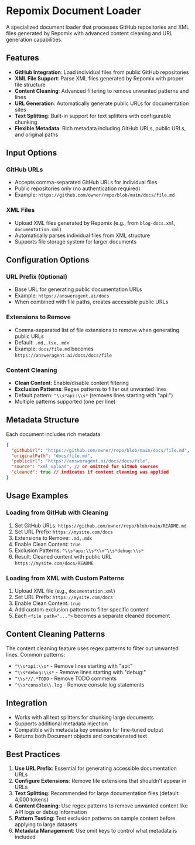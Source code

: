 # Repomix Document Loader

A specialized document loader that processes GitHub repositories and XML files generated by Repomix with advanced content cleaning and URL generation capabilities.

## Features

- **GitHub Integration**: Load individual files from public GitHub repositories
- **XML File Support**: Parse XML files generated by Repomix with proper file structure
- **Content Cleaning**: Advanced filtering to remove unwanted patterns and lines
- **URL Generation**: Automatically generate public URLs for documentation sites
- **Text Splitting**: Built-in support for text splitters with configurable chunking
- **Flexible Metadata**: Rich metadata including GitHub URLs, public URLs, and original paths

## Input Options

### GitHub URLs
- Accepts comma-separated GitHub URLs for individual files
- Public repositories only (no authentication required)
- Example: `https://github.com/owner/repo/blob/main/docs/file.md`

### XML Files
- Upload XML files generated by Repomix (e.g., from `blog-docs.xml`, `documentation.xml`)
- Automatically parses individual files from XML structure
- Supports file storage system for larger documents

## Configuration Options

### URL Prefix (Optional)
- Base URL for generating public documentation URLs
- Example: `https://answeragent.ai/docs`
- When combined with file paths, creates accessible public URLs

### Extensions to Remove
- Comma-separated list of file extensions to remove when generating public URLs
- Default: `.md,.tsx,.mdx`
- Example: `docs/file.md` becomes `https://answeragent.ai/docs/docs/file`

### Content Cleaning
- **Clean Content**: Enable/disable content filtering
- **Exclusion Patterns**: Regex patterns to filter out unwanted lines
- Default pattern: `^\\s*api:\\s*` (removes lines starting with "api:")
- Multiple patterns supported (one per line)

## Metadata Structure

Each document includes rich metadata:

```json
{
  "githubUrl": "https://github.com/owner/repo/blob/main/docs/file.md",
  "originalPath": "docs/file.md",
  "publicUrl": "https://answeragent.ai/docs/docs/file",
  "source": "xml_upload", // or omitted for GitHub sources
  "cleaned": true // indicates if content cleaning was applied
}
```

## Usage Examples

### Loading from GitHub with Cleaning
1. Set GitHub URLs: `https://github.com/owner/repo/blob/main/README.md`
2. Set URL Prefix: `https://mysite.com/docs`
3. Extensions to Remove: `.md,.mdx`
4. Enable Clean Content: `true`
5. Exclusion Patterns: `^\\s*api:\\s*\\n^\\s*debug:\\s*`
6. Result: Cleaned content with public URL `https://mysite.com/docs/README`

### Loading from XML with Custom Patterns
1. Upload XML file (e.g., `documentation.xml`)
2. Set URL Prefix: `https://mysite.com/docs`
3. Enable Clean Content: `true`
4. Add custom exclusion patterns to filter specific content
5. Each `<file path="...">` becomes a separate cleaned document

## Content Cleaning Patterns

The content cleaning feature uses regex patterns to filter out unwanted lines. Common patterns:

- `^\\s*api:\\s*` - Remove lines starting with "api:"
- `^\\s*debug:\\s*` - Remove lines starting with "debug:"
- `^\\s*//.*TODO` - Remove TODO comments
- `^\\s*console\\.log` - Remove console.log statements

## Integration

- Works with all text splitters for chunking large documents
- Supports additional metadata injection
- Compatible with metadata key omission for fine-tuned output
- Returns both Document objects and concatenated text

## Best Practices

1. **Use URL Prefix**: Essential for generating accessible documentation URLs
2. **Configure Extensions**: Remove file extensions that shouldn't appear in URLs
3. **Text Splitting**: Recommended for large documentation files (default: 4,000 tokens)
4. **Content Cleaning**: Use regex patterns to remove unwanted content like API logs or debug information
5. **Pattern Testing**: Test exclusion patterns on sample content before applying to large datasets
6. **Metadata Management**: Use omit keys to control what metadata is included 
